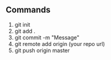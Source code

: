 ## Commands

1. git init
2. git add .
3. git commit -m "Message"
4. git remote add origin (your repo url)
5. git push origin master